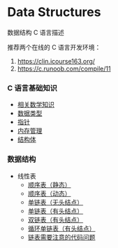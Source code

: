 # Data Structures
数据结构 C 语言描述

推荐两个在线的 C 语言开发环境：

1. https://clin.icourse163.org/
2. https://c.runoob.com/compile/11

### C 语言基础知识

- [相关数学知识](/src/01.base/math.md)
- [数据类型](/src/01.base/type.md)
- [指针](/src/01.base/pointer.md)
- [内存管理](/src/01.base/memory.md)
- [结构体](/src/01.base/struct.md)

### 数据结构

- 线性表
    - [顺序表（静态）](/src/02.linearlist/sq_list_static.c)
    - [顺序表（动态）](/src/02.linearlist/sq_list_dynamic.c)
    - [单链表（无头结点）](/src/02.linearlist/sl_list_nohead.c)
    - [单链表（有头结点）](/src/02.linearlist/sl_list_head.c)
    - [双链表（有头结点）](/src/02.linearlist/dl_list_head.c)
    - [循环单链表（有头结点）](/src/02.linearlist/cl_list_head.c)
    - [链表需要注意的代码问题](/src/02.linearlist/linklist_note.md)
